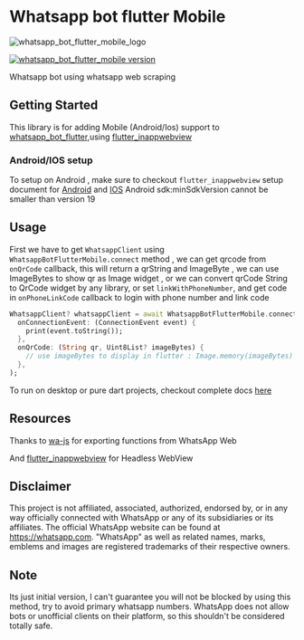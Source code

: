 # Whatsapp bot flutter Mobile

![whatsapp_bot_flutter_mobile_logo](https://user-images.githubusercontent.com/59526499/200159656-aa778efd-7947-4c82-998f-2ae0804237a3.png)

[![whatsapp_bot_flutter_mobile version](https://img.shields.io/pub/v/whatsapp_bot_flutter_mobile?label=whatsapp_bot_flutter_mobile)](https://pub.dev/packages/whatsapp_bot_flutter_mobile)

Whatsapp bot using whatsapp web scraping

## Getting Started

This library is for adding Mobile (Android/Ios) support to  [whatsapp_bot_flutter](https://pub.dev/packages/whatsapp_bot_flutter),using [flutter_inappwebview](https://pub.dev/packages/flutter_inappwebview)

### Android/IOS setup

To setup on Android , make sure to checkout `flutter_inappwebview` setup document for [Android](https://inappwebview.dev/docs/intro#setup-android) and [IOS](https://inappwebview.dev/docs/intro#setup-ios)
Android sdk:minSdkVersion cannot be smaller than version 19

## Usage

First we have to get `WhatsappClient` using `WhatsappBotFlutterMobile.connect` method , we can get qrcode from `onQrCode` callback, this will return a qrString and ImageByte , we can use ImageBytes to show qr as Image widget , or we can convert qrCode String to QrCode widget by any library, or set `linkWithPhoneNumber`, and get code in `onPhoneLinkCode` callback to login with phone number and link code

```dart
WhatsappClient? whatsappClient = await WhatsappBotFlutterMobile.connect(
  onConnectionEvent: (ConnectionEvent event) {
    print(event.toString());
  },
  onQrCode: (String qr, Uint8List? imageBytes) {
    // use imageBytes to display in flutter : Image.memory(imageBytes)
  },
);
```
To run on desktop or pure dart projects, checkout complete docs [here](https://github.com/rohitsangwan01/whatsapp_bot_flutter/)

## Resources

Thanks to [wa-js](https://github.com/wppconnect-team/wa-js) for exporting functions from WhatsApp Web

And [flutter_inappwebview](https://pub.dev/packages/flutter_inappwebview) for Headless WebView

## Disclaimer

This project is not affiliated, associated, authorized, endorsed by, or in any way officially connected with WhatsApp or any of its subsidiaries or its affiliates. The official WhatsApp website can be found at https://whatsapp.com. "WhatsApp" as well as related names, marks, emblems and images are registered trademarks of their respective owners.

## Note

Its just initial version, I can't guarantee you will not be blocked by using this method, try to avoid primary whatsapp numbers. WhatsApp does not allow bots or unofficial clients on their platform, so this shouldn't be considered totally safe.
